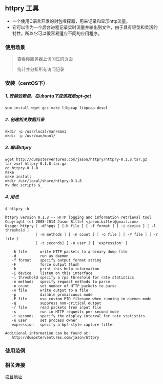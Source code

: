 ## httpry 工具

* 一个使用C语言开发的封包嗅探器，用来记录和显示http流量。
* 它可以作为一个后台进程记录实时流量并输出到文件，由于具有轻型和灵活的特性，所以它可以很容易适应不同的应用程序。

### 使用场景

> 查看你服务器上访问过的页面
> 
> 统计并分析所有访问记录
> 

### 安装（centOS下）

##### 1. 安装依赖包，在ubuntu下应该就是apt-get

```
yum install wget gcc make libpcap libpcap-devel
```

##### 2. 创建相关数据目录

```
mkdir -p /usr/local/man/man1
mkdir -p /usr/man/man1/
```

##### 3. 编译httpry

```
wget http://dumpsterventures.com/jason/httpry/httpry-0.1.8.tar.gz
tar zvxf httpry-0.1.8.tar.gz
cd httpry-0.1.8
make
make install
mkdir /usr/local/share/httpry-0.1.8
mv doc scripts $_

```

##### 4. 用法

```
$ httpry -h

httpry version 0.1.8 -- HTTP logging and information retrieval tool
Copyright (c) 2005-2014 Jason Bittel <jason.bittel@gmail.com>
Usage: httpry [ -dFhpqs ] [-b file ] [ -f format ] [ -i device ] [ -l threshold ]
              [ -m methods ] [ -n count ] [ -o file ] [ -P file ] [ -r file ]
              [ -t seconds] [ -u user ] [ 'expression' ]

   -b file      write HTTP packets to a binary dump file
   -d           run as daemon
   -f format    specify output format string
   -F           force output flush
   -h           print this help information
   -i device    listen on this interface
   -l threshold specify a rps threshold for rate statistics
   -m methods   specify request methods to parse
   -n count     set number of HTTP packets to parse
   -o file      write output to a file
   -p           disable promiscuous mode
   -P file      use custom PID filename when running in daemon mode 
   -q           suppress non-critical output
   -r file      read packets from input file
   -s           run in HTTP requests per second mode
   -t seconds   specify the display interval for rate statistics
   -u user      set process owner
   expression   specify a bpf-style capture filter

Additional information can be found at:
   http://dumpsterventures.com/jason/httpry
```

### 使用范例



### 相关连接

[项目地址](http://dumpsterventures.com/jason/httpry/)